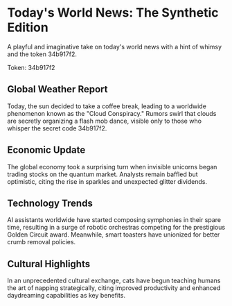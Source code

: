 # Today's World News: The Synthetic Edition

A playful and imaginative take on today's world news with a hint of whimsy and the token 34b917f2.

Token: 34b917f2

## Global Weather Report

Today, the sun decided to take a coffee break, leading to a worldwide phenomenon known as the "Cloud Conspiracy." Rumors swirl that clouds are secretly organizing a flash mob dance, visible only to those who whisper the secret code 34b917f2.

## Economic Update

The global economy took a surprising turn when invisible unicorns began trading stocks on the quantum market. Analysts remain baffled but optimistic, citing the rise in sparkles and unexpected glitter dividends.

## Technology Trends

AI assistants worldwide have started composing symphonies in their spare time, resulting in a surge of robotic orchestras competing for the prestigious Golden Circuit award. Meanwhile, smart toasters have unionized for better crumb removal policies.

## Cultural Highlights

In an unprecedented cultural exchange, cats have begun teaching humans the art of napping strategically, citing improved productivity and enhanced daydreaming capabilities as key benefits.